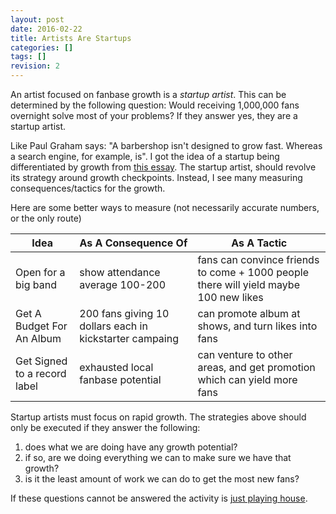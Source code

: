 ```yaml
---
layout: post
date: 2016-02-22
title: Artists Are Startups
categories: []
tags: []
revision: 2
---
```


An artist focused on fanbase growth is a *startup artist*.
This can be determined by the following question: Would receiving 1,000,000 fans overnight solve most of your problems?
If they answer yes, they are a startup artist.

Like Paul Graham says: "A barbershop isn't designed to grow fast. Whereas a search engine, for example, is".
I got the idea of a startup being differentiated by growth from [this essay](http://paulgraham.com/growth.html).
The startup artist, should revolve its strategy around growth checkpoints.
Instead, I see many measuring consequences/tactics for the growth.

Here are some better ways to measure (not necessarily accurate numbers, or the only route)

| Idea                         | As A Consequence Of                                     | As A Tactic                                                                          |
-------------------------------|---------------------------------------------------------|--------------------------------------------------------------------------------------|
| Open for a big band          | show attendance average 100-200                         | fans can convince friends to come + 1000 people there will yield maybe 100 new likes |
| Get A Budget For An Album    | 200 fans giving 10 dollars each in kickstarter campaing | can promote album at shows, and turn likes into fans                                 |
| Get Signed to a record label | exhausted local fanbase potential                       | can venture to other areas, and get promotion which can yield more fans              |

Startup artists must focus on rapid growth.
The strategies above should only be executed if they answer the following:

1. does what we are doing have any growth potential?
1. if so, are we doing everything we can to make sure we have that growth?
1. is it the least amount of work we can do to get the most new fans?

If these questions cannot be answered the activity is [just playing house](http://paulgraham.com/before.html).
